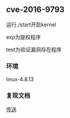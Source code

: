 ## cve-2016-9793

运行./start开启kernel

exp为提权程序

test为验证漏洞存在程序

### 环境

linux-4.8.13

### 复现文档

[传送](https://mp.weixin.qq.com/s/Kq-CcldnbZ6c1Zxfm2FAvw)